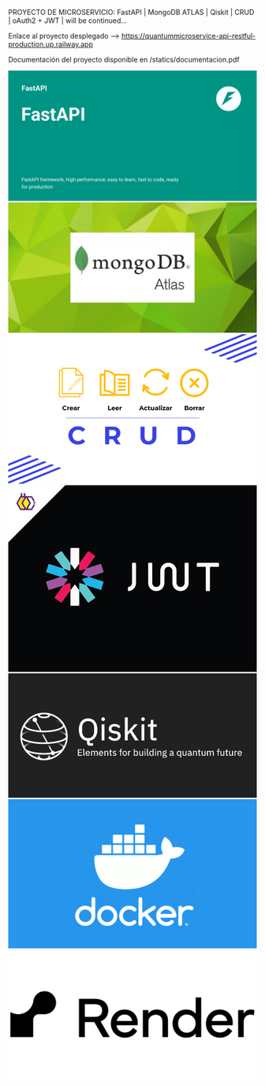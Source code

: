 PROYECTO DE MICROSERVICIO:  FastAPI | MongoDB ATLAS | Qiskit | CRUD | oAuth2 + JWT | will be continued...

Enlace al proyecto desplegado --> https://quantummicroservice-api-restful-production.up.railway.app

Documentación del proyecto disponible en /statics/documentacion.pdf

![T1](/statics/fastapi.png)
![T2](/statics/mongo.webp)
![T3 ](/statics/crud.webp)
![T4](/statics/jwt.jpg)
![T5](/statics/qiskit.png)
![T6](/statics/docker.png)
![T6](/statics/render.jpg)
